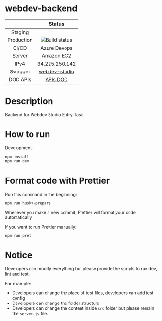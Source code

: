 # webdev-backend

|            |                                                  Status                                                   |
| :--------: | :-------------------------------------------------------------------------------------------------------: |
|  Staging   | ![]() |
| Production | ![Build status](https://dev.azure.com/votruongtrunghieu/Webdev%20Entry%20Task/_apis/build/status/Webdev%20Entry%20Task-CI) |
| CI/CD | Azure Devops |
| Server | Amazon EC2 |
| IPv4 | 34.225.250.142 |
| Swagger | [webdev-studio](https://app.swaggerhub.com/apis/webdev-studio/All/1.0.0-oas3) |
| DOC APIs | [APIs DOC](https://docs.google.com/document/d/1dn9fPTVcQdfci9z7JqQ5oIBDMrSyUy_0huUOpRRvCxY/edit?usp=sharing)|



# Description

Backend for Webdev Studio Entry Task

# How to run

Development:

```sh
npm install
npm run dev
```


# Format code with Prettier

Run this command in the beginning:

```sh
npm run husky-prepare
```

Whenever you make a new commit, Prettier will format your code automatically.

If you want to run Prettier manually:

```sh
npm run pret
```

# Notice

Developers can modify everything but please provide the scripts to run dev, lint and test.

For example:

-   Developers can change the place of test files, developers can add test config
-   Developers can change the folder structure
-   Developers can change the content inside `src` folder but please remain the `server.js` file.

